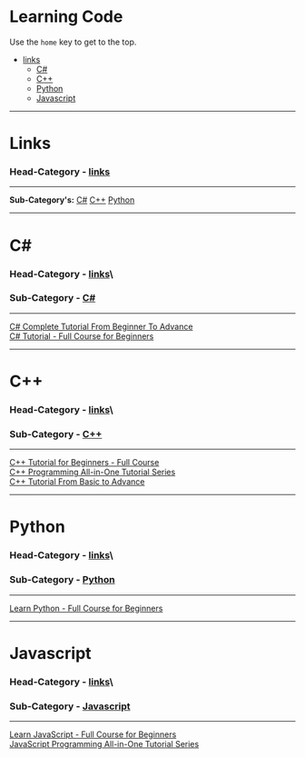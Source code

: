 # Learning Code

Use the `home` key to get to the top.

- [links](#links)
  + [C#](#c#)
  + [C++](#C++)
  + [Python](#Python)
  + [Javascript](#javascript)

---

# Links
### Head-Category - [links](#links)
---

**Sub-Category's:**
[C#](#c#)
[C++](#C++)
[Python](#Python)

---

# C#
### Head-Category - [links](#links)\
### Sub-Category - [C#](#c#)
---

[C# Complete Tutorial From Beginner To Advance](https://www.youtube.com/watch?v=FPeGkedZykA&ab_channel=FLDevelopers)\
[C# Tutorial - Full Course for Beginners](https://www.youtube.com/watch?v=GhQdlIFylQ8&ab_channel=freeCodeCamp.org)

---

# C++
### Head-Category - [links](#links)\
### Sub-Category - [C++](#C++)
---

[C++ Tutorial for Beginners - Full Course](https://www.youtube.com/watch?v=vLnPwxZdW4Y&ab_channel=freeCodeCamp.org)\
[C++ Programming All-in-One Tutorial Series](https://www.youtube.com/watch?v=_bYFu9mBnr4&ab_channel=CalebCurry)\
[C++ Tutorial From Basic to Advance](https://www.youtube.com/watch?v=mUQZ1qmKlLY&ab_channel=ExternCode)

---

# Python
### Head-Category - [links](#links)\
### Sub-Category - [Python](#python)
---

[Learn Python - Full Course for Beginners](https://www.youtube.com/watch?v=rfscVS0vtbw&ab_channel=freeCodeCamp.org)

---

# Javascript
### Head-Category - [links](#links)\
### Sub-Category - [Javascript](#javascript)
---

[Learn JavaScript - Full Course for Beginners](https://www.youtube.com/watch?v=PkZNo7MFNFg)\
[JavaScript Programming All-in-One Tutorial Series](https://www.youtube.com/watch?v=9M4XKi25I2M)
